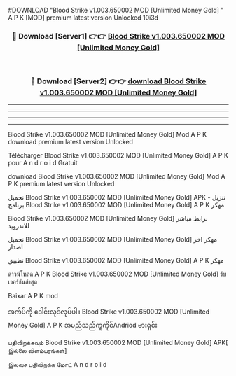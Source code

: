 #DOWNLOAD "Blood Strike v1.003.650002 MOD [Unlimited Money Gold] " A P K [MOD] premium latest version Unlocked 10i3d 



<div align="center">

<h3>🔴 Download [Server1] 👉👉 <a href="https://apkdownload12.web.app/?title=Blood Strike v1.003.650002 MOD [Unlimited Money Gold] ">Blood Strike v1.003.650002 MOD [Unlimited Money Gold]  </a></h3><br>

<h3>🔴 Download [Server2] 👉👉 <a href="https://apkdownload12.web.app/?title=Blood Strike v1.003.650002 MOD [Unlimited Money Gold] ">download Blood Strike v1.003.650002 MOD [Unlimited Money Gold]  </a></h3>
</div>


----------------------------------------------------------

----------------------------------------------------------

----------------------------------------------------------

----------------------------------------------------------


Blood Strike v1.003.650002 MOD [Unlimited Money Gold]  Mod A P K download premium latest version Unlocked

Télécharger  Blood Strike v1.003.650002 MOD [Unlimited Money Gold]  A P K pour A n d r o i d Gratuit

download Blood Strike v1.003.650002 MOD [Unlimited Money Gold]  Mod A P K premium latest version Unlocked

تحميل Blood Strike v1.003.650002 MOD [Unlimited Money Gold]  APK - تنزيل برنامج Blood Strike v1.003.650002 MOD [Unlimited Money Gold]  A P K مهكر

Blood Strike v1.003.650002 MOD [Unlimited Money Gold]  برابط مباشر للاندرويد

تحميل Blood Strike v1.003.650002 MOD [Unlimited Money Gold]  مهكر اخر اصدار

تطبيق Blood Strike v1.003.650002 MOD [Unlimited Money Gold]  A P K مهكر

ดาวน์โหลด A P K Blood Strike v1.003.650002 MOD [Unlimited Money Gold]  รับเวอร์ชันล่าสุด

Baixar A P K mod

အက်ပ်ကို ဒေါင်းလုဒ်လုပ်ပါ။ Blood Strike v1.003.650002 MOD [Unlimited Money Gold]  A P K အမည်သည်ကူကိုင်Andriod ဗားရှင်း

பதிவிறக்கவும் Blood Strike v1.003.650002 MOD [Unlimited Money Gold]  APK[ இல்லை விளம்பரங்கள்] 
 
இலவச பதிவிறக்க மோட் A n d r o i d



